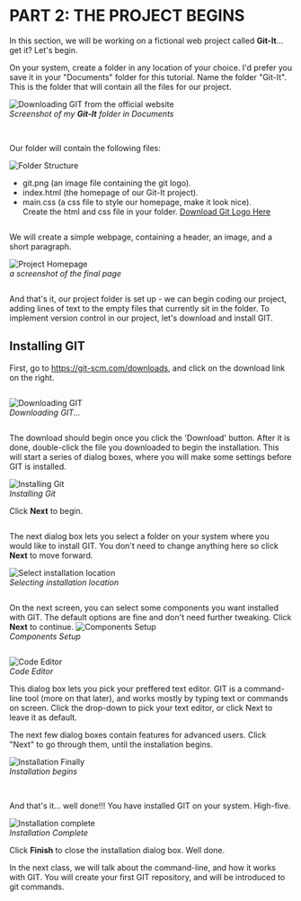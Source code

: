 # PART 2: THE PROJECT BEGINS
In this section, we will be working on a fictional web project called **Git-It**... get it? Let's begin. 

On your system, create a folder in any location of your choice. I'd prefer you save it in your "Documents" folder for this tutorial. Name the folder "Git-It". This is the folder that will contain all the files for our project. 


![Downloading GIT from the official website](./screenshots/1-NewFolder.png)  
*Screenshot of my **Git-It** folder in Documents*
<pre>

</pre>
Our folder will contain the following files:

![Folder Structure](./screenshots/2-FolderStructure.png)
 - git.png (an image file containing the git logo). 
 - index.html (the homepage of our Git-It project).
 - main.css (a css file to style our homepage, make it look nice).   
 Create the html and css file in your folder. 
 [Download Git Logo Here](https://git-scm.com/images/logos/downloads/Git-Icon-1788C.png "Download GIT logo")
<pre>
</pre>
We will create a simple webpage, containing a header, an image, and a short paragraph. 
 
![Project Homepage](./screenshots/3-GitItHomepage.png)  
*a screenshot of the final page*
<pre>
</pre>
And that's it, our project folder is set up - we can begin coding our project, adding lines of text to the empty files that currently sit in the folder. To implement version control in our project, let's download and install GIT.

## Installing GIT
First, go to https://git-scm.com/downloads, and click on the download link on the right. 
 <pre>
</pre>
![Downloading GIT](./screenshots/4-DownloadGit.png)  
*Downloading GIT...*
<pre>
</pre>

The download should begin once you click the 'Download' button. After it is done, double-click the file you downloaded to begin the installation. This will start a series of dialog boxes, where you will make some settings before GIT is installed. 

![Installing Git](./screenshots/5-GITinstallation.png)  
*Installing Git* 

Click **Next** to begin. 

<pre>
</pre>

The next dialog box lets you select a folder on your system where you would like to install GIT. You don't need to change anything here so click **Next** to move forward.

![Select installation location](./screenshots/6-DestinationLocation.png)  
*Selecting installation location* 
 <pre>
</pre> 
On the next screen, you can select some components you want installed with GIT. The default options are fine and don't need further tweaking. Click **Next** to continue.
![Components Setup](./screenshots/7-ComponentsSetup.png)  
*Components Setup*
<pre>
</pre>
![Code Editor](./screenshots/8-CodeEditor.png)  
*Code Editor*

This dialog box lets you pick your preffered text editor. GIT is a command-line tool (more on that later), and works mostly by typing text or commands on screen. Click the drop-down to pick your text editor, or click Next to leave it as default.

The next few dialog boxes contain features for advanced users. Click "Next" to go through them, until the installation begins. 

![Installation Finally](./screenshots/9-InstallationFinally.png)  
*Installation begins*
<pre>

</pre>
And that's it... well done!!! You have installed GIT on your system. High-five.

![Installation complete](./screenshots/10-InstallationComplete.png)  
*Installation Complete* 

Click __Finish__ to close the installation dialog box. Well done.

In the next class, we will talk about the command-line, and how it works with GIT. You will create your first GIT repository, and will be introduced to git commands.